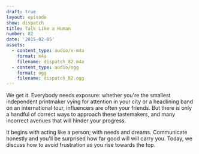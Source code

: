 ```yaml
---
draft: true
layout: episode
show: dispatch
title: Talk Like a Human
number: 82
date: '2015-02-05'
assets:
  - content_type: audio/x-m4a
    format: m4a
    filename: dispatch_82.m4a
  - content_type: audio/ogg
    format: ogg
    filename: dispatch_82.ogg
---
```

We get it. Everybody needs exposure: whether you're the smallest independent printmaker vying for attention in your city or a headlining band on an international tour, influencers are often your friends. But there is only a handful of correct ways to approach these tastemakers, and many incorrect avenues that will hinder your progress.

It begins with acting like a person; with needs and dreams. Communicate honestly and you'll be surprised how far good will will carry you. Today, we discuss how to avoid frustration as you rise towards the top.

